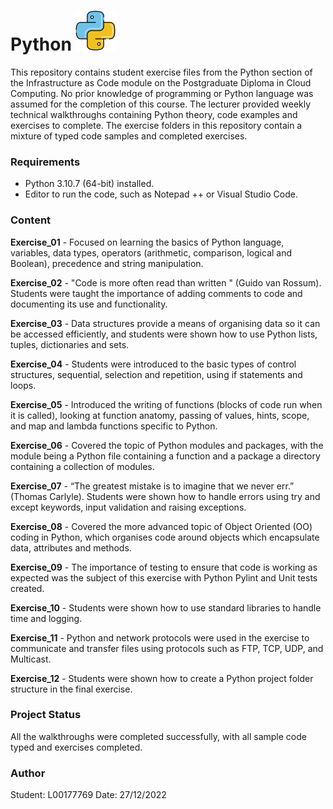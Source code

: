 # Python ![icons8-python-64](icons8-python-64.png)

This repository contains student exercise files from the Python section of the Infrastructure as Code module on the Postgraduate Diploma in Cloud Computing.  No prior knowledge of programming or Python language was assumed for the completion of this course. The lecturer provided weekly technical walkthroughs containing Python theory, code examples and exercises to complete. The exercise folders in this repository contain a mixture of typed code samples and completed exercises. 

### Requirements 

- Python 3.10.7 (64-bit) installed.
- Editor to run the code, such as Notepad ++ or Visual Studio Code. 

### Content

**Exercise_01** - Focused on learning the basics of Python language, variables, data types, operators (arithmetic, comparison, logical and Boolean), precedence and string manipulation. 

**Exercise_02** - "Code is more often read than written " (Guido van Rossum).  Students were taught the importance of adding comments to code and documenting its use and functionality. 

**Exercise_03** -  Data structures provide a means of organising data so it can be accessed efficiently, and students were shown how to use Python lists, tuples, dictionaries and sets. 

**Exercise_04** -  Students were introduced to the basic types of control structures, sequential, selection and repetition, using if statements and loops. 

**Exercise_05** - Introduced the writing of functions (blocks of code run when it is called), looking at function anatomy, passing of values, hints, scope, and map and lambda functions specific to Python.

**Exercise_06** - Covered the topic of Python modules and packages, with the module being a Python file containing a function and a package a directory containing a collection of modules.

**Exercise_07** - “The greatest mistake is to imagine that we never err.” (Thomas Carlyle). Students were shown how to handle errors using try and except keywords, input validation and raising exceptions.  

**Exercise_08** - Covered the more advanced topic of Object Oriented (OO) coding in Python, which organises code around objects which encapsulate data, attributes and methods. 

**Exercise_09** - The importance of testing to ensure that code is working as expected was the subject of this exercise with Python Pylint and Unit tests created.

**Exercise_10** - Students were shown how to use standard libraries to handle time and logging. 

**Exercise_11** - Python and network protocols were used in the exercise to communicate and transfer files using protocols such as FTP, TCP, UDP, and Multicast.

**Exercise_12** - Students were shown how to create a Python project folder structure in the final exercise.

### Project Status

All the walkthroughs were completed successfully, with all sample code typed and exercises completed. 

### Author

Student: L00177769 Date: 27/12/2022
